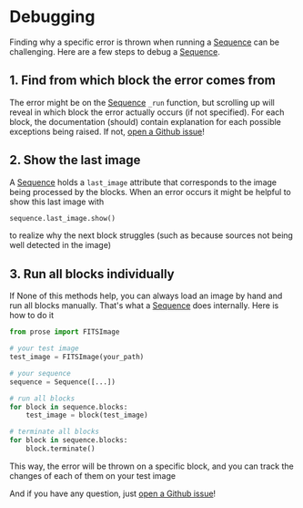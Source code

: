 # Debugging

Finding why a specific error is thrown when running a [Sequence](prose.Sequence) can be challenging. Here are a few steps to debug a [Sequence](prose.Sequence).

## 1. Find from which block the error comes from

The error might be on the [Sequence](prose.Sequence) `_run` function, but scrolling up will reveal in which block the error actually occurs (if not specified). For each block, the documentation (should) contain explanation for each possible exceptions being raised. If not, [open a Github issue](https://github.com/lgrcia/prose/issues/new/choose)!

## 2. Show the last image

A [Sequence](prose.Sequence) holds a `last_image` attribute that corresponds to the image being processed by the blocks. When an error occurs it might be helpful to show this last image with

```python
sequence.last_image.show()
```

to realize why the next block struggles (such as because sources not being well detected in the image)

## 3. Run all blocks individually

If None of this methods help, you can always load an image by hand and run all blocks manually. That's what a [Sequence](prose.Sequence) does internally. Here is how to do it

```python
from prose import FITSImage

# your test image
test_image = FITSImage(your_path)

# your sequence
sequence = Sequence([...])

# run all blocks
for block in sequence.blocks:
    test_image = block(test_image)

# terminate all blocks
for block in sequence.blocks:
    block.terminate()

```

This way, the error will be thrown on a specific block, and you can track the changes of each of them on your test image

And if you have any question, just [open a Github issue](https://github.com/lgrcia/prose/issues/new/choose)!